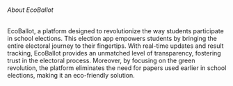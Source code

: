 ###### About EcoBallot
EcoBallot, a platform designed to revolutionize the way students participate in school elections.
This election app empowers students by bringing the entire electoral journey to their fingertips. With real-time updates and result tracking, EcoBallot provides an unmatched level of transparency, fostering trust in the electoral process. Moreover, by focusing on the green revolution, the platform eliminates the need for papers used earlier in school elections, making it an eco-friendly solution.
